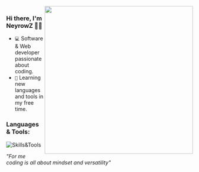 <img align="right" style="width:400px" src="https://github-readme-stats.vercel.app/api?username=NeyrowZ&show_icons=true&icon_color=ffc700&text_color=8f959e&bg_color=00000000&hide_title=true&hide_border=true"/>

### Hi there, I'm NeyrowZ 🙋‍♂️
- `💻` Software & Web developer passionate about coding.
- `🌱` Learning new languages and tools in my free time.

### Languages & Tools:
![Skills&Tools](https://skillicons.dev/icons?i=java,php,ts,js,html,css,idea,vscode,nodejs,maven,gradle,mongodb,redis,mysql,github,python,bash,git&perline=6)

<i>"For me coding is all about mindset and versatility"</i>
